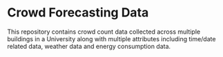 # Crowd Forecasting Data

This repository contains crowd count data collected across multiple buildings in a University along with multiple attributes including time/date related data, weather data and energy consumption data.  